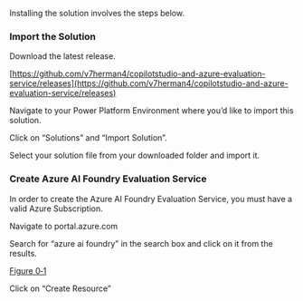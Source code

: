 Installing the solution involves the steps below.

### Import the Solution

Download the latest release.

[https://github.com/v7herman4/copilotstudio-and-azure-evaluation-service/releases](https://github.com/v7herman4/copilotstudio-and-azure-evaluation-service/releases)

Navigate to your Power Platform Environment where you’d like to import this solution.

Click on “Solutions” and “Import Solution”.

Select your solution file from your downloaded folder and import it.

### Create Azure AI Foundry Evaluation Service

In order to create the Azure AI Foundry Evaluation Service, you must have a valid Azure Subscription.

Navigate to portal.azure.com

Search for “azure ai foundry” in the search box and click on it from the results.

[Figure 0‑1](../images/0-1.png)

Click on “Create Resource”
